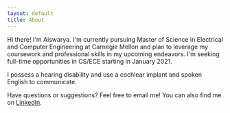 ```yaml
---
layout: default
title: About
---
```


<!-- <p class="message"> </p>-->

Hi there! I'm Aiswarya. I'm currently pursuing Master of Science in Electrical and Computer Engineering at Carnegie Mellon and plan to leverage my coursework and professional skills in my upcoming endeavors. I'm seeking full-time opportunities in CS/ECE starting in January 2021.

I possess a hearing disability and use a cochlear implant and spoken English to communicate.

Have questions or suggestions? Feel free to email me! You can also find me on [LinkedIn](https://www.linkedin.com/in/avinodku/).

